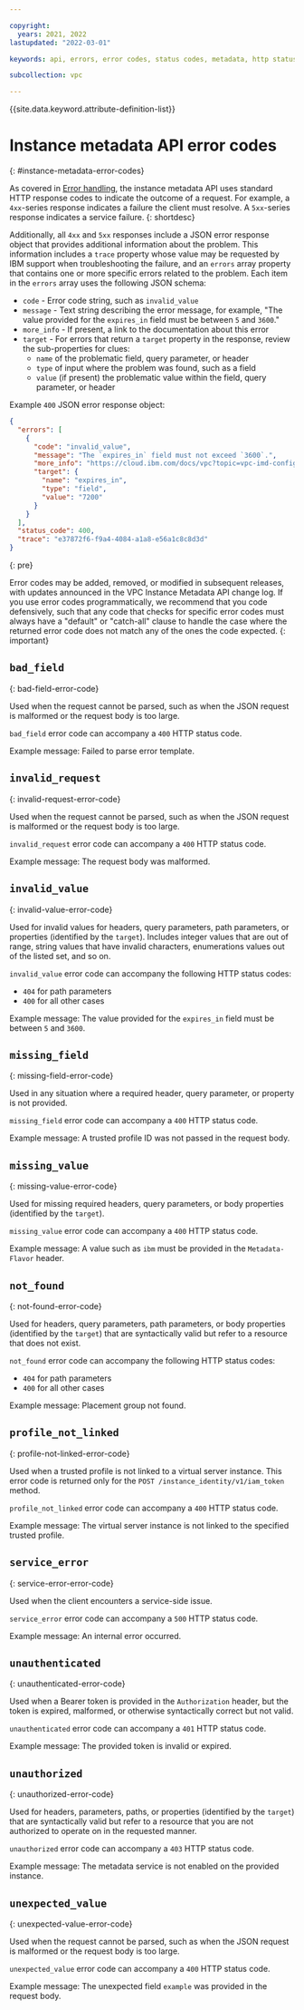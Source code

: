 ```yaml
---

copyright:
  years: 2021, 2022
lastupdated: "2022-03-01"

keywords: api, errors, error codes, status codes, metadata, http status codes

subcollection: vpc

---
```


{{site.data.keyword.attribute-definition-list}}

# Instance metadata API error codes
{: #instance-metadata-error-codes}

As covered in [Error handling](/apidocs/vpc-metadata#api-http-response-codes), the instance metadata API uses standard HTTP response codes to indicate the outcome of a request. For example, a `4xx`-series response indicates a failure the client must resolve. A `5xx`-series response indicates a service failure.
{: shortdesc}

Additionally, all `4xx` and `5xx` responses include a JSON error response object that provides additional information about the problem. This information includes a `trace` property whose value may be requested by IBM support when troubleshooting the failure, and an `errors` array property that contains one or more specific errors related to the problem. Each item in the `errors` array uses the following JSON schema:

- `code` - Error code string, such as `invalid_value`
- `message` - Text string describing the error message, for example, "The value provided for the `expires_in` field must be between `5` and `3600`."
- `more_info` - If present, a link to the documentation about this error
- `target` - For errors that return a `target` property in the response, review the sub-properties for clues:
    - `name` of the problematic field, query parameter, or header
    - `type` of input where the problem was found, such as a field
    - `value` (if present) the problematic value within the field, query parameter, or header

Example `400` JSON error response object:

```json
{
  "errors": [
    {
      "code": "invalid_value",
      "message": "The `expires_in` field must not exceed `3600`.",
      "more_info": "https://cloud.ibm.com/docs/vpc?topic=vpc-imd-configure-service",
      "target": {
        "name": "expires_in",
        "type": "field",
        "value": "7200"
      }
    }
  ],
  "status_code": 400,
  "trace": "e37872f6-f9a4-4084-a1a8-e56a1c8c8d3d"
}
```
{: pre}

Error codes may be added, removed, or modified in subsequent releases, with updates announced in the VPC Instance Metadata API change log. If you use error codes programmatically, we recommend that you code defensively, such that any code that checks for specific error codes must always have a "default" or "catch-all" clause to handle the case where the returned error code does not match any of the ones the code expected.
{: important}

## `bad_field`
{: bad-field-error-code}

Used when the request cannot be parsed, such as when the JSON request is malformed or the request body is too large.

`bad_field` error code can accompany a `400` HTTP status code.

Example message: Failed to parse error template.

## `invalid_request`
{: invalid-request-error-code}

Used when the request cannot be parsed, such as when the JSON request is malformed or the request body is too large.

`invalid_request` error code can accompany a `400` HTTP status code.

Example message: The request body was malformed.

## `invalid_value`
{: invalid-value-error-code}

Used for invalid values for headers, query parameters, path parameters, or properties (identified by the `target`). Includes integer values that are out of range, string values that have invalid characters, enumerations values out of the listed set, and so on.

`invalid_value` error code can accompany the following HTTP status codes:

- `404` for path parameters
- `400` for all other cases

Example message: The value provided for the `expires_in` field must be between `5` and `3600`.

## `missing_field`
{: missing-field-error-code}

Used in any situation where a required header, query parameter, or property is not provided.

`missing_field` error code can accompany a `400` HTTP status code.

Example message: A trusted profile ID was not passed in the request body.

## `missing_value`
{: missing-value-error-code}

Used for missing required headers, query parameters, or body properties (identified by the `target`).

`missing_value` error code can accompany a `400` HTTP status code.

Example message: A value such as `ibm` must be provided in the `Metadata-Flavor` header.

## `not_found`
{: not-found-error-code}

Used for headers, query parameters, path parameters, or body properties (identified by the `target`) that are syntactically valid but refer to a resource that does not exist.

`not_found` error code can accompany the following HTTP status codes:

- `404` for path parameters
- `400` for all other cases

Example message: Placement group not found.

## `profile_not_linked`
{: profile-not-linked-error-code}

Used when a trusted profile is not linked to a virtual server instance. This error code is returned only for the `POST /instance_identity/v1/iam_token` method.

`profile_not_linked` error code can accompany a `400` HTTP status code.

Example message: The virtual server instance is not linked to the specified trusted profile.

## `service_error`
{: service-error-error-code}

Used when the client encounters a service-side issue.

`service_error` error code can accompany a `500` HTTP status code.

Example message: An internal error occurred.

## `unauthenticated`
{: unauthenticated-error-code}

Used when a Bearer token is provided in the `Authorization` header, but the token is expired, malformed, or otherwise syntactically correct but not valid.

`unauthenticated` error code can accompany a `401` HTTP status code.

Example message: The provided token is invalid or expired.

## `unauthorized`
{: unauthorized-error-code}

Used for headers, parameters, paths, or properties (identified by the `target`) that are syntactically valid but refer to a resource that you are not authorized to operate on in the requested manner.

`unauthorized` error code can accompany a `403` HTTP status code.

Example message: The metadata service is not enabled on the provided instance.

## `unexpected_value`
{: unexpected-value-error-code}

Used when the request cannot be parsed, such as when the JSON request is malformed or the request body is too large.

`unexpected_value` error code can accompany a `400` HTTP status code.

Example message: The unexpected field `example` was provided in the request body.
